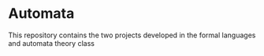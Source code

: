 # Automata
This repository contains the two projects developed in the formal languages and automata theory class

